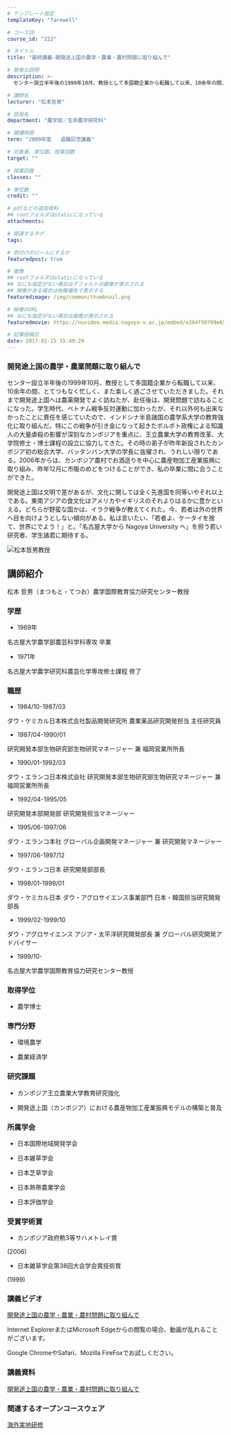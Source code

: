 ```yaml
---
# テンプレート指定
templateKey: "farewell"

# コースID
course_id: "222"

# タイトル
title: "最終講義-開発途上国の農学・農業・農村問題に取り組んで"

# 簡単な説明
description: >-
  センター設立半年後の1999年10月、教授として多国籍企業から転職して以来、10余年の間、とてつもなく忙しく、また楽しく過ごさせていただきました。それまで開発途上国へは農薬開発でよく訪ねたが、赴任...

# 講師名
lecturer: "松本哲男"

# 部局名
department: "農学部／生命農学研究科"

# 開講時限
term: "2009年度	退職記念講義"

# 対象者、単位数、授業回数
target: ""

# 授業回数
classes: ""

# 単位数
credit: ""

# pdfなどの追加資料
## rootフォルダはstaticになっている
attachments: 

# 関連するタグ
tags:

# 色付けのロールにするか
featuredpost: true

# 画像
## rootフォルダはstaticになっている
## なにも指定がない場合はデフォルトの画像が表示される
## 映像がある場合は映像優先で表示する
featuredimage: /img/common/thumbnail.png

# 映像のURL
## なにも指定がない場合は画像が表示される
featuredmovie: https://nuvideo.media.nagoya-u.ac.jp/embed/e204f50709e65aa64008ac2c729a58d3135030dd

# 記事投稿日
date: 2017-02-15 15:49:29
---
```


### 開発途上国の農学・農業問題に取り組んで

センター設立半年後の1999年10月、教授として多国籍企業から転職して以来、10余年の間、とてつもなく忙しく、また楽しく過ごさせていただきました。それまで開発途上国へは農薬開発でよく訪ねたが、赴任後は、開発問題で訪ねることになった。学生時代、ベトナム戦争反対運動に加わったが、それ以外何も出来なかったことに責任を感じていたので、インドシナ半島諸国の農学系大学の教育強化に取り組んだ。特にこの戦争が引き金になって起きたポルポト政権による知識人の大量虐殺の影響が深刻なカンボジアを重点に、王立農業大学の教育改革、大学院修士・博士課程の設立に協力してきた。その時の弟子が昨年新設されたカンボジア初の総合大学、バッタンバン大学の学長に抜擢され、うれしい限りである。2006年からは、カンボジア農村でお酒造りを中心に農産物加工産業振興に取り組み、昨年12月に市販のめどをつけることができ、私の卒業に間に合うことができた。

開発途上国は文明で差があるが、文化に関しては全く先進国を同等いやそれ以上である。東南アジアの食文化はアメリカやイギリスのそれよりはるかに豊かといえる。どちらが野蛮な国かは、イラク戦争が教えてくれた。今、若者は外の世界へ目を向けようとしない傾向がある。私は言いたい、「若者よ、ケータイを捨て、世界にでよう！」と。「名古屋大学から Nagoya University へ」を担う若い研究者、学生諸君に期待する。

![松本哲男教授](/files/222/s_tmatsumoto.jpg) 

## 講師紹介

松本 哲男（まつもと・てつお）農学国際教育協力研究センター教授

### 学歴

* 1969年

名古屋大学農学部農芸科学科専攻 卒業

* 1971年

名古屋大学農学研究科農芸化学専攻修士課程 修了

### 職歴

* 1984/10-1987/03

ダウ・ケミカル日本株式会社製品開発研究所 農業薬品研究開発担当 主任研究員

* 1987/04-1990/01

研究開発本部生物研究部生物研究マネージャー 兼 福岡営業所所長

* 1990/01-1992/03

ダウ・エランコ日本株式会社 研究開発本部生物研究部生物研究マネージャー 兼 福岡営業所所長

* 1992/04-1995/05

研究開発本部開発部 研究開発担当マネージャー

* 1995/06-1997/06

ダウ・エランコ本社 グローバル企画開発マネージャー 兼 研究開発マネージャー

* 1997/06-1997/12

ダウ・エランコ日本 研究開発部部長

* 1998/01-1999/01

ダウ・ケミカル日本 ダウ・アグロサイエンス事業部門 日本・韓国担当研究開発部長

* 1999/02-1999/10

ダウ・アグロサイエンス アジア・太平洋研究開発部長 兼 グローバル研究開発アドバイサー

* 1999/10-

名古屋大学農学国際教育協力研究センター教授

### 取得学位

* 農学博士

### 専門分野

* 環境農学

* 農業経済学

### 研究課題

* カンボジア王立農業大学教育研究強化

* 開発途上国（カンボジア）における農産物加工産業振興モデルの構築と普及

### 所属学会

* 日本国際地域開発学会

* 日本雑草学会

* 日本芝草学会

* 日本熱帯農業学会

* 日本評価学会

### 受賞学術賞

* カンボジア政府勲3等サハメトレイ賞

(2006)

* 日本雑草学会第38回大会学会賞技術賞

(1999)

### 講義ビデオ

[開発途上国の農学・農業・農村問題に取り組んで][1]

Internet ExplorerまたはMicrosoft Edgeからの閲覧の場合、動画が乱れることがございます。

Google ChromeやSafari、Mozilla FireFoxでお試しください。

[1]: https://nuvideo.media.nagoya-u.ac.jp/embed/583c1e724b9a7f4228e4425f99cd68e9f3f0940a

### 講義資料

[開発途上国の農学・農業・農村問題に取り組んで](/files/222/ppt_matsumoto.pdf) 

### 関連するオープンコースウェア

[海外実地研修][2]

[2]: ./index.php?lang=ja&mode=c&id=154&page_type=index